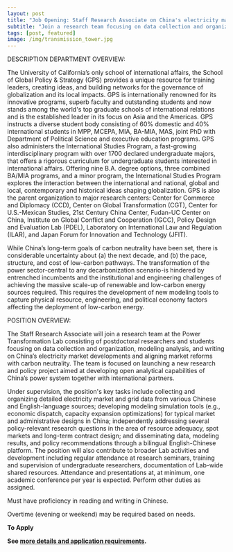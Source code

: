 ```yaml
---
layout: post
title: "Job Opening: Staff Research Associate on China's electricity markets"
subtitle: "Join a research team focusing on data collection and organization, modeling analysis, and writing on China’s electricity market developments and aligning market reforms with carbon neutrality"
tags: [post, featured]
image: /img/transmission_tower.jpg
---
```

DESCRIPTION
DEPARTMENT OVERVIEW:

The University of California’s only school of international affairs, the School of Global Policy & Strategy (GPS) provides a unique resource for training leaders, creating ideas, and building networks for the governance of globalization and its local impacts. GPS is internationally renowned for its innovative programs, superb faculty and outstanding students and now stands among the world's top graduate schools of international relations and is the established leader in its focus on Asia and the Americas. GPS instructs a diverse student body consisting of 60% domestic and 40% international students in MPP, MCEPA, MIA, BA-MIA, MAS, joint PhD with Department of Political Science and executive education programs. GPS also administers the International Studies Program, a fast-growing interdisciplinary program with over 1700 declared undergraduate majors, that offers a rigorous curriculum for undergraduate students interested in international affairs. Offering nine B.A. degree options, three combined BA/MIA programs, and a minor program, the International Studies Program explores the interaction between the international and national, global and local, contemporary and historical ideas shaping globalization. GPS is also the parent organization to major research centers: Center for Commerce and Diplomacy (CCD), Center on Global Transformation (CGT), Center for U.S.-Mexican Studies, 21st Century China Center, Fudan-UC Center on China, Institute on Global Conflict and Cooperation (IGCC), Policy Design and Evaluation Lab (PDEL), Laboratory on International Law and Regulation (ILAR), and Japan Forum for Innovation and Technology (JFIT).

While China’s long-term goals of carbon neutrality have been set, there is considerable uncertainty about (a) the next decade, and (b) the pace, structure, and cost of low-carbon pathways. The transformation of the power sector-central to any decarbonization scenario-is hindered by entrenched incumbents and the institutional and engineering challenges of achieving the massive scale-up of renewable and low-carbon energy sources required. This requires the development of new modeling tools to capture physical resource, engineering, and political economy factors affecting the deployment of low-carbon energy.

POSITION OVERVIEW:

The Staff Research Associate will join a research team at the Power Transformation Lab consisting of postdoctoral researchers and students focusing on data collection and organization, modeling analysis, and writing on China’s electricity market developments and aligning market reforms with carbon neutrality. The team is focused on launching a new research and policy project aimed at developing open analytical capabilities of China’s power system together with international partners.

Under supervision, the position's key tasks include collecting and organizing detailed electricity market and grid data from various Chinese and English-language sources; developing modeling simulation tools (e.g., economic dispatch, capacity expansion optimizations) for typical market and administrative designs in China; independently addressing several policy-relevant research questions in the area of resource adequacy, spot markets and long-term contract design; and disseminating data, modeling results, and policy recommendations through a bilingual English-Chinese platform. The position will also contribute to broader Lab activities and development including regular attendance at research seminars, training and supervision of undergraduate researchers, documentation of Lab-wide shared resources. Attendance and presentations at, at minimum, one academic conference per year is expected. Perform other duties as assigned.

Must have proficiency in reading and writing in Chinese.

Overtime (evening or weekend) may be required based on needs.


**To Apply**

**See [more details and application requirements](https://employment.ucsd.edu/research-associate-125862/job/27219815).**

